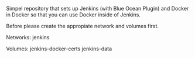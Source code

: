 Simpel repository that sets up Jenkins (with Blue Ocean Plugin) and Docker in Docker so that you can use Docker inside of Jenkins.

Before please create the appropiate network and volumes first.

Networks:
jenkins

Volumes:
  jenkins-docker-certs
  jenkins-data

